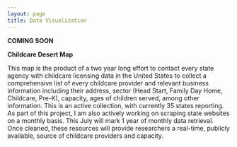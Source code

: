 ```yaml
---
layout: page
title: Data Visualization
---
```

**COMING SOON**

**Childcare Desert Map** 

This map is the product of a two year long effort to contact every state agency with childcare licensing data in the United States to collect a comprehensive list of every childcare provider and relevant business information including their address, sector (Head Start, Family Day Home, Childcare, Pre-K), capacity, ages of children served, among other information. This is an active collection, with currently 35 states reporting. As part of this project, I am also actively working on scraping state websites on a monthly basis. This July will mark 1 year of monthly data retrieval. Once cleaned, these resources will provide researchers a real-time, publicly available, source of childcare providers and capacity. 

